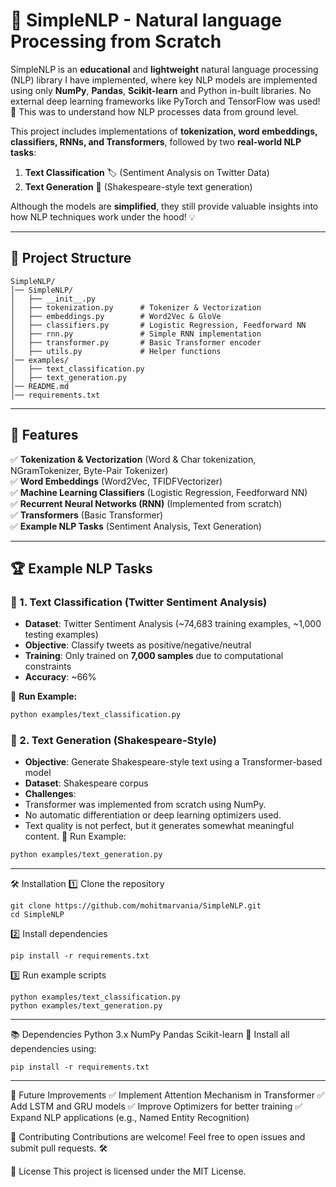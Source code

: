 # 📝 SimpleNLP - Natural language Processing from Scratch

SimpleNLP is an **educational** and **lightweight** natural language processing (NLP) library I have implemented, where key NLP models are implemented using only **NumPy**, **Pandas**, **Scikit-learn** and Python in-built libraries. No external deep learning frameworks like PyTorch and TensorFlow was used! 🚀 This was to understand how NLP processes data from ground level.

This project includes implementations of **tokenization, word embeddings, classifiers, RNNs, and Transformers**, followed by two **real-world NLP tasks**:

1. **Text Classification** 🏷️ (Sentiment Analysis on Twitter Data)
2. **Text Generation** 📝 (Shakespeare-style text generation)

Although the models are **simplified**, they still provide valuable insights into how NLP techniques work under the hood! 💡

---

## 📂 Project Structure

```
SimpleNLP/
│── SimpleNLP/
│   ├── __init__.py
│   ├── tokenization.py      # Tokenizer & Vectorization
│   ├── embeddings.py        # Word2Vec & GloVe
│   ├── classifiers.py       # Logistic Regression, Feedforward NN
│   ├── rnn.py               # Simple RNN implementation
│   ├── transformer.py       # Basic Transformer encoder
│   ├── utils.py             # Helper functions
│── examples/
│   ├── text_classification.py
│   ├── text_generation.py
│── README.md
│── requirements.txt
```

---

## 🚀 Features

✅ **Tokenization & Vectorization** (Word & Char tokenization, NGramTokenizer, Byte-Pair Tokenizer)  
✅ **Word Embeddings** (Word2Vec, TFIDFVectorizer)  
✅ **Machine Learning Classifiers** (Logistic Regression, Feedforward NN)  
✅ **Recurrent Neural Networks (RNN)** (Implemented from scratch)  
✅ **Transformers** (Basic Transformer)  
✅ **Example NLP Tasks** (Sentiment Analysis, Text Generation)

---

## 🏆 Example NLP Tasks

### **📌 1. Text Classification (Twitter Sentiment Analysis)**

- **Dataset**: Twitter Sentiment Analysis (~74,683 training examples, ~1,000 testing examples)
- **Objective**: Classify tweets as positive/negative/neutral
- **Training**: Only trained on **7,000 samples** due to computational constraints
- **Accuracy**: ~66%

📌 **Run Example:**

```bash
python examples/text_classification.py
```

### **📌 2. Text Generation (Shakespeare-Style)**

- **Objective**: Generate Shakespeare-style text using a Transformer-based model
- **Dataset**: Shakespeare corpus
- **Challenges**:
- Transformer was implemented from scratch using NumPy.
- No automatic differentiation or deep learning optimizers used.
- Text quality is not perfect, but it generates somewhat meaningful content.
  📌 Run Example:

```bash
python examples/text_generation.py
```

---

🛠 Installation
1️⃣ Clone the repository

```
git clone https://github.com/mohitmarvania/SimpleNLP.git
cd SimpleNLP
```

2️⃣ Install dependencies

```
pip install -r requirements.txt
```

3️⃣ Run example scripts

```
python examples/text_classification.py
python examples/text_generation.py
```

---

📚 Dependencies
Python 3.x
NumPy
Pandas
Scikit-learn
📌 Install all dependencies using:

```
pip install -r requirements.txt
```

---

🚀 Future Improvements
✅ Implement Attention Mechanism in Transformer
✅ Add LSTM and GRU models
✅ Improve Optimizers for better training
✅ Expand NLP applications (e.g., Named Entity Recognition)

🤝 Contributing
Contributions are welcome! Feel free to open issues and submit pull requests. 🛠️

📜 License
This project is licensed under the MIT License.
